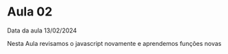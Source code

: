 # Aula 02

Data da aula 13/02/2024

Nesta Aula revisamos o javascript novamente e aprendemos funções novas